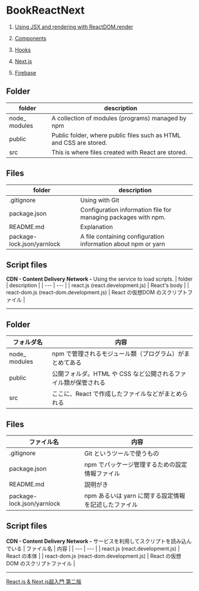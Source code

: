 # BookReactNext

1. [Using JSX and rendering with ReactDOM.render](./JSXandReactDOMrender)

2. [Components](./Components)

3. [Hooks](./Hooks)

4. [Next.js](NextJS)

5. [Firebase](Firebase)

## Folder
| folder | description |
| --- | --- |
| node_ modules | A collection of modules (programs) managed by npm |
| public | Public folder, where public files such as HTML and CSS are stored. |
| src | This is where files created with React are stored. |

## Files
| folder | description |
| --- | --- |
| .gitignore | Using with Git |
| package.json | Configuration information file for managing packages with npm. |
| README.md | Explanation |
| package-lock.json/yarnlock | A file containing configuration information about npm or yarn |

## Script files
**CDN - Content Delivery Network -** Using the service to load scripts.
| folder | description |
| --- | --- |
| react.js (react.development.js) | React's body |
| react-dom.js (react-dom.development.js) | React の仮想DOM のスクリプトファイル |

***
## Folder
| フォルダ名 | 内容 |
| --- | --- |
| node_ modules | npm で管理されるモジュール類（プログラム）がまとめてある |
| public | 公開フォルダ。HTML や CSS など公開されるファイル類が保管される |
| src | ここに、React で作成したファイルなどがまとめられる |

## Files
| ファイル名 | 内容 |
| --- | --- |
| .gitignore | Git というツールで使うもの |
| package.json | npm でパッケージ管理するための設定情報ファイル |
| README.md | 説明がき |
| package-lock.json/yarnlock | npm あるいは yarn に関する設定情報を記述したファイル |

## Script files
**CDN - Content Delivery Network -** サービスを利用してスクリプトを読み込んでいる
| ファイル名 | 内容 |
| --- | --- |
| react.js (react.development.js) | React の本体 |
| react-dom.js (react-dom.development.js) | React の仮想DOM のスクリプトファイル |

***

[React.js & Next.js超入門 第二版](https://www.amazon.co.jp/React-js%EF%BC%86Next-js%E8%B6%85%E5%85%A5%E9%96%80-%E7%AC%AC2%E7%89%88-%E6%8E%8C%E7%94%B0%E6%B4%A5%E8%80%B6%E4%B9%83-ebook/dp/B08XBNGYVH/ref=pd_sbs_1/356-2303179-0641914?pd_rd_w=jC8tY&pf_rd_p=367c54b8-500b-4071-9b4d-65fe16192688&pf_rd_r=BDM2EMDE1ZMST9KRHVXH&pd_rd_r=89e8cfee-96fd-4812-8585-2de49c370822&pd_rd_wg=TKGvN&pd_rd_i=B08XBNGYVH&psc=1)